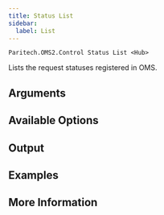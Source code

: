 ```yaml
---
title: Status List
sidebar:
  label: List
---
```


`Paritech.OMS2.Control Status List <Hub>`

Lists the request statuses registered in OMS.

## Arguments

## Available Options

## Output

## Examples

## More Information
